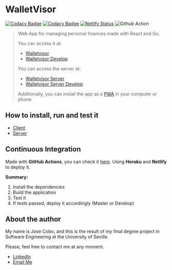 # WalletVisor

[![Codacy Badge](https://app.codacy.com/project/badge/Grade/f0ea39aa08a54f998023b279c7b17b65)](https://www.codacy.com/gh/CoboJose/walletvisor/dashboard?utm_source=github.com&amp;utm_medium=referral&amp;utm_content=CoboJose/walletvisor&amp;utm_campaign=Badge_Grade)
[![Codacy Badge](https://app.codacy.com/project/badge/Coverage/f0ea39aa08a54f998023b279c7b17b65)](https://www.codacy.com/gh/CoboJose/walletvisor/dashboard?utm_source=github.com&utm_medium=referral&utm_content=CoboJose/walletvisor&utm_campaign=Badge_Coverage)
[![Netlify Status](https://api.netlify.com/api/v1/badges/63133934-caeb-44c0-a475-e155ecb5450d/deploy-status)](https://app.netlify.com/sites/walletvisor/deploys)
![Github Action](https://github.com/cobojose/walletvisor/actions/workflows/main.yml/badge.svg)

> Web App for managing personal finances made with React and Go.
> 
> You can access it at:
>  - [Walletvisor](https://walletvisor.netlify.app/)
>  - [Walletvisor Develop](https://walletvisor-dev.netlify.app/)
> 
> You can access the server at:
>  - [Walletvisor Server](https://walletvisor.herokuapp.com/)
>  - [Walletvisor Server Develop](https://walletvisor-dev.herokuapp.com/)
>
>Additionally, you can install the app as a [PWA](https://web.dev/progressive-web-apps/) in your computer or phone

## How to install, run and test it

- [Client](https://github.com/CoboJose/walletvisor/blob/master/wv-client/README.md)
- [Server](https://github.com/CoboJose/walletvisor/blob/master/wv-server/README.md)

## Continuous Integration

Made with **GitHub Actions**, you can check it [here](https://github.com/CoboJose/walletvisor/blob/master/.github/workflows/main.yml). Using **Heroku** and **Netlify** to deploy it.

**Summary:**
1. Install the dependencies
2. Build the application
3. Test it
4. If tests passed, deploy it accordingly (Master or Develop)

## About the author

My name is Jose Cobo, and this is the result of my final degree project in Software Engineering at the University of Seville.

Please, feel free to contact me at any moment.

-   [LinkedIn](https://www.linkedin.com/in/jose-cobo/)
-   [Email Me](mailto:%20cobogue@gmail.com)